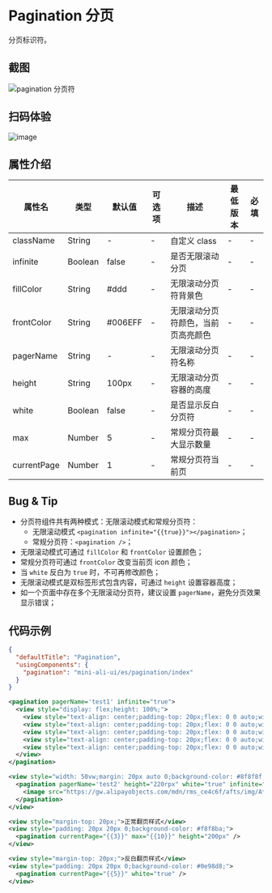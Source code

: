 # Pagination 分页

分页标识符。

## 截图
![pagination 分页符](https://gw.alipayobjects.com/mdn/rms_ce4c6f/afts/img/A*Q1OPTZaZTM0AAAAAAAAAAABkARQnAQ)

## 扫码体验

![image](http://mdn.alipayobjects.com/afts/img/A*vUeSRZiBv4EAAAAAAAAAAABkAa8wAA/original?bz=openpt_doc&t=WZGmMGHmAo6KgQF8JSYnnQAAAABkMK8AAAAA)



## 属性介绍

| 属性名 | 类型 | 默认值 | 可选项 | 描述 | 最低版本 | 必填 |
| ---- | ---- | ---- | ---- | ---- | ---- | ---- |
| className | String | - | - | 自定义 class | - | - |
| infinite | Boolean | false | - | 是否无限滚动分页 | - | - |
| fillColor | String | #ddd | - | 无限滚动分页符背景色 | - | - |
| frontColor | String | #006EFF | - | 无限滚动分页符颜色，当前页高亮颜色 | - | - |
| pagerName | String | - | - | 无限滚动分页符名称 | - | - |
| height | String | 100px | - | 无限滚动分页容器的高度 | - | - |
| white | Boolean | false | - | 是否显示反白分页符 | - | - |
| max | Number | 5 | - | 常规分页符最大显示数量 | - | - |
| currentPage | Number | 1 | - | 常规分页符当前页 | - | - |

## Bug & Tip
* 分页符组件共有两种模式：无限滚动模式和常规分页符：
  * 无限滚动模式 `<pagination infinite="{{true}}"></pagination>`；
  * 常规分页符：`<pagination />`；
* 无限滚动模式可通过 `fillColor` 和 `frontColor` 设置颜色；
* 常规分页符可通过 `frontColor` 改变当前页 icon 颜色；
* 当 `white` 反白为 `true` 时，不可再修改颜色；
* 无限滚动模式是双标签形式包含内容，可通过 `height` 设置容器高度；
* 如一个页面中存在多个无限滚动分页符，建议设置 `pagerName`，避免分页效果显示错误；

## 代码示例

```json
{
  "defaultTitle": "Pagination",
  "usingComponents": {
    "pagination": "mini-ali-ui/es/pagination/index"
  }
}
```

```xml
<pagination pagerName='test1' infinite="true">
  <view style="display: flex;height: 100%;">
    <view style="text-align: center;padding-top: 20px;flex: 0 0 auto;width: 90vw;background-color: #f8d7d7;"><image src="https://gw.alipayobjects.com/mdn/rms_ce4c6f/afts/img/A*gWo-TLFGp38AAAAAAAAAAABkARQnAQ" style="width: 300rpx;height: 72rpx;" /></view>
    <view style="text-align: center;padding-top: 20px;flex: 0 0 auto;width: 90vw;background-color: #d5f7d5;"><image src="https://gw.alipayobjects.com/mdn/rms_ce4c6f/afts/img/A*gWo-TLFGp38AAAAAAAAAAABkARQnAQ" style="width: 300rpx;height: 72rpx;" /></view>
    <view style="text-align: center;padding-top: 20px;flex: 0 0 auto;width: 50vw;background-color: #f0e39e;"><image src="https://gw.alipayobjects.com/mdn/rms_ce4c6f/afts/img/A*XMCgSYx3f50AAAAAAAAAAABkARQnAQ" style="width: 70px;height: 70px;"></view>
    <view style="text-align: center;padding-top: 20px;flex: 0 0 auto;width: 120vw;background-color: #F8F8F8;"><image src="https://gw.alipayobjects.com/mdn/rms_ce4c6f/afts/img/A*gWo-TLFGp38AAAAAAAAAAABkARQnAQ" style="width: 300rpx;height: 72rpx;" /></view>
    <view style="text-align: center;padding-top: 20px;flex: 0 0 auto;width: 20vw;background-color: #d3d3d3;"><image src="https://gw.alipayobjects.com/mdn/rms_ce4c6f/afts/img/A*XMCgSYx3f50AAAAAAAAAAABkARQnAQ" style="width: 50px;height: 50px;"></view>
  </view>
</pagination>

<view style="width: 50vw;margin: 20px auto 0;background-color: #8f8f8f;">
  <pagination pagerName='test2' height="220rpx" white="true" infinite="true">
    <image src="https://gw.alipayobjects.com/mdn/rms_ce4c6f/afts/img/A*gWo-TLFGp38AAAAAAAAAAABkARQnAQ" style="width: 779rpx;height: 186rpx;margin: 10px 20px;" />
  </pagination>
</view>

<view style="margin-top: 20px;">正常翻页样式</view>
<view style="padding: 20px 20px 0;background-color: #f8f8ba;">
  <pagination currentPage="{{3}}" max="{{10}}" height="200px" />
</view>

<view style="margin-top: 20px;">反白翻页样式</view>
<view style="padding: 20px 20px 0;background-color: #0e98d8;">
  <pagination currentPage="{{5}}" white="true" />
</view>
```
